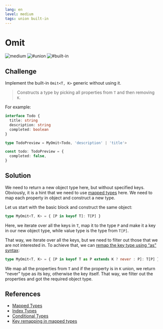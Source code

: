 ```yaml
---
lang: en
level: medium
tags: union built-in
---
```


# Omit

![medium](https://img.shields.io/badge/-medium-d9901a)
![#union](https://img.shields.io/badge/-%23union-999)
![#built-in](https://img.shields.io/badge/-%23built--in-999)

## Challenge

Implement the built-in `Omit<T, K>` generic without using it.

> Constructs a type by picking all properties from `T` and then removing `K`.

For example:

```ts
interface Todo {
  title: string
  description: string
  completed: boolean
}

type TodoPreview = MyOmit<Todo, 'description' | 'title'>

const todo: TodoPreview = {
  completed: false,
}
```

## Solution

We need to return a new object type here, but without specified keys.
Obviously, it is a hint that we need to use [mapped types](https://www.typescriptlang.org/docs/handbook/advanced-types.html#mapped-types) here.
We need to map each property in object and construct a new type.

Let us start with the basic block and construct the same object:

```ts
type MyOmit<T, K> = { [P in keyof T]: T[P] }
```

Here, we iterate over all the keys in `T`, map it to the type `P` and make it a key in our new object type, while value type is the type from `T[P]`.

That way, we iterate over all the keys, but we need to filter out those that we are not interested in.
To achieve that, we can [remap the key type using “as” syntax](https://www.typescriptlang.org/docs/handbook/release-notes/typescript-4-1.html#key-remapping-in-mapped-types):

```ts
type MyOmit<T, K> = { [P in keyof T as P extends K ? never : P]: T[P] }
```

We map all the properties from `T` and if the property is in `K` union, we return “never” type as its key, otherwise the key itself.
That way, we filter out the properties and got the required object type.

## References

- [Mapped Types](https://www.typescriptlang.org/docs/handbook/advanced-types.html#mapped-types)
- [Index Types](https://www.typescriptlang.org/docs/handbook/advanced-types.html#index-types)
- [Conditional Types](https://www.typescriptlang.org/docs/handbook/advanced-types.html#conditional-types)
- [Key remapping in mapped types](https://www.typescriptlang.org/docs/handbook/release-notes/typescript-4-1.html#key-remapping-in-mapped-types)
